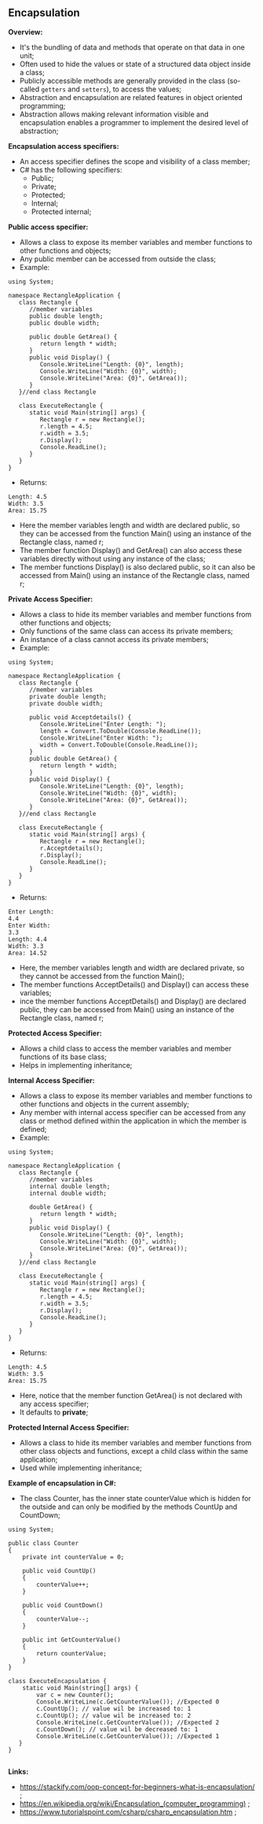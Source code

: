 ## Encapsulation

**Overview:**

- It's the bundling of data and methods that operate on that data in one unit;
- Often used to hide the values or state of a structured data object inside a class;
- Publicly accessible methods are generally provided in the class (so-called `getters` and `setters`), to access the values;
- Abstraction and encapsulation are related features in object oriented programming;
- Abstraction allows making relevant information visible and encapsulation enables a programmer to implement the desired level of abstraction;

**Encapsulation access specifiers:**

- An access specifier defines the scope and visibility of a class member;
- C# has the following specifiers:
  - Public;
  - Private;
  - Protected;
  - Internal;
  - Protected internal;

**Public access specifier:**

- Allows a class to expose its member variables and member functions to other functions and objects;
- Any public member can be accessed from outside the class;
- Example:

```
using System;

namespace RectangleApplication {
   class Rectangle {
      //member variables
      public double length;
      public double width;

      public double GetArea() {
         return length * width;
      }
      public void Display() {
         Console.WriteLine("Length: {0}", length);
         Console.WriteLine("Width: {0}", width);
         Console.WriteLine("Area: {0}", GetArea());
      }
   }//end class Rectangle

   class ExecuteRectangle {
      static void Main(string[] args) {
         Rectangle r = new Rectangle();
         r.length = 4.5;
         r.width = 3.5;
         r.Display();
         Console.ReadLine();
      }
   }
}
```

- Returns:

```
Length: 4.5
Width: 3.5
Area: 15.75
```

- Here the member variables length and width are declared public, so they can be accessed from the function Main() using an instance of the Rectangle class, named r;
- The member function Display() and GetArea() can also access these variables directly without using any instance of the class;
- The member functions Display() is also declared public, so it can also be accessed from Main() using an instance of the Rectangle class, named r;

**Private Access Specifier:**

- Allows a class to hide its member variables and member functions from other functions and objects;
- Only functions of the same class can access its private members;
- An instance of a class cannot access its private members;
- Example:

```
using System;

namespace RectangleApplication {
   class Rectangle {
      //member variables
      private double length;
      private double width;

      public void Acceptdetails() {
         Console.WriteLine("Enter Length: ");
         length = Convert.ToDouble(Console.ReadLine());
         Console.WriteLine("Enter Width: ");
         width = Convert.ToDouble(Console.ReadLine());
      }
      public double GetArea() {
         return length * width;
      }
      public void Display() {
         Console.WriteLine("Length: {0}", length);
         Console.WriteLine("Width: {0}", width);
         Console.WriteLine("Area: {0}", GetArea());
      }
   }//end class Rectangle

   class ExecuteRectangle {
      static void Main(string[] args) {
         Rectangle r = new Rectangle();
         r.Acceptdetails();
         r.Display();
         Console.ReadLine();
      }
   }
}
```

- Returns:

```
Enter Length:
4.4
Enter Width:
3.3
Length: 4.4
Width: 3.3
Area: 14.52
```

- Here, the member variables length and width are declared private, so they cannot be accessed from the function Main();
- The member functions AcceptDetails() and Display() can access these variables;
- ince the member functions AcceptDetails() and Display() are declared public, they can be accessed from Main() using an instance of the Rectangle class, named r;

**Protected Access Specifier:**

- Allows a child class to access the member variables and member functions of its base class;
- Helps in implementing inheritance;

**Internal Access Specifier:**

- Allows a class to expose its member variables and member functions to other functions and objects in the current assembly;
- Any member with internal access specifier can be accessed from any class or method defined within the application in which the member is defined;
- Example:

```
using System;

namespace RectangleApplication {
   class Rectangle {
      //member variables
      internal double length;
      internal double width;

      double GetArea() {
         return length * width;
      }
      public void Display() {
         Console.WriteLine("Length: {0}", length);
         Console.WriteLine("Width: {0}", width);
         Console.WriteLine("Area: {0}", GetArea());
      }
   }//end class Rectangle

   class ExecuteRectangle {
      static void Main(string[] args) {
         Rectangle r = new Rectangle();
         r.length = 4.5;
         r.width = 3.5;
         r.Display();
         Console.ReadLine();
      }
   }
}
```

- Returns:

```
Length: 4.5
Width: 3.5
Area: 15.75
```

- Here, notice that the member function GetArea() is not declared with any access specifier;
- It defaults to **private**;

**Protected Internal Access Specifier:**

- Allows a class to hide its member variables and member functions from other class objects and functions, except a child class within the same application;
- Used while implementing inheritance;

**Example of encapsulation in C#:**

- The class Counter, has the inner state counterValue which is hidden for the outside and can only be modified by the methods CountUp and CountDown;

```
using System;

public class Counter
{
	private int counterValue = 0;

	public void CountUp()
	{
		counterValue++;
	}

	public void CountDown()
	{
		counterValue--;
	}

	public int GetCounterValue()
	{
		return counterValue;
	}
}

class ExecuteEncapsulation {
	static void Main(string[] args) {
        var c = new Counter();
        Console.WriteLine(c.GetCounterValue()); //Expected 0
        c.CountUp(); // value wil be increased to: 1
        c.CountUp(); // value wil be increased to: 2
        Console.WriteLine(c.GetCounterValue()); //Expected 2
        c.CountDown(); // value wil be decreased to: 1
        Console.WriteLine(c.GetCounterValue()); //Expected 1
   }
}


```

**Links:**

- https://stackify.com/oop-concept-for-beginners-what-is-encapsulation/ ;
- https://en.wikipedia.org/wiki/Encapsulation_(computer_programming) ;
- https://www.tutorialspoint.com/csharp/csharp_encapsulation.htm ;
